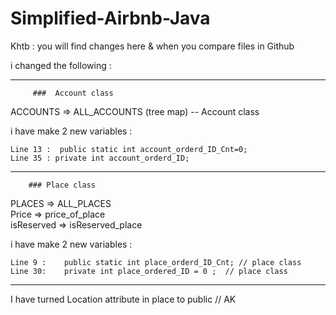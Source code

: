 # Simplified-Airbnb-Java

Khtb : you will find changes here & when you compare files in Github 

i changed the following  :

__________________________________________________________
		 ###  Account class 

ACCOUNTS => ALL_ACCOUNTS  (tree map)   -- Account class

i have make 2 new  variables :

	Line 13 :  public static int account_orderd_ID_Cnt=0;
	Line 35 : private int account_orderd_ID; 
		


__________________________________________________________

		### Place class 


PLACES => ALL_PLACES 			   
Price =>  price_of_place 		   
isReserved => isReserved_place         

i have make 2 new  variables :

	Line 9 :	public static int place_orderd_ID_Cnt; // place class
	Line 30:	private int place_ordered_ID = 0 ;	// place class
 


-------------------------------
I have turned Location attribute in place to public // AK


 
